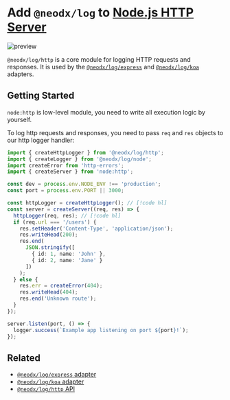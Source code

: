 # Add `@neodx/log` to [Node.js HTTP Server](https://nodejs.org/api/http.html)

![preview](/log/example-http-logs.png)

`@neodx/log/http` is a core module for logging HTTP requests and responses.
It is used by the [`@neodx/log/express`](./express.md) and [`@neodx/log/koa`](./koa.md) adapters.

## Getting Started

`node:http` is low-level module, you need to write all execution logic by yourself.

To log http requests and responses, you need to pass `req` and `res` objects to our http logger handler:

```typescript
import { createHttpLogger } from '@neodx/log/http';
import { createLogger } from '@neodx/log/node';
import createError from 'http-errors';
import { createServer } from 'node:http';

const dev = process.env.NODE_ENV !== 'production';
const port = process.env.PORT || 3000;

const httpLogger = createHttpLogger(); // [!code hl]
const server = createServer((req, res) => {
  httpLogger(req, res); // [!code hl]
  if (req.url === '/users') {
    res.setHeader('Content-Type', 'application/json');
    res.writeHead(200);
    res.end(
      JSON.stringify([
        { id: 1, name: 'John' },
        { id: 2, name: 'Jane' }
      ])
    );
  } else {
    res.err = createError(404);
    res.writeHead(404);
    res.end('Unknown route');
  }
});

server.listen(port, () => {
  logger.success(`Example app listening on port ${port}!`);
});
```

## Related

- [`@neodx/log/express` adapter](./express.md)
- [`@neodx/log/koa` adapter](./koa.md)
- [`@neodx/log/http` API](../api/http.md)
